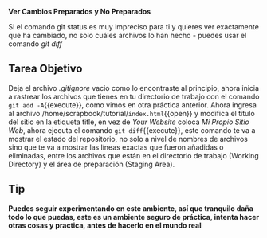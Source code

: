 **Ver Cambios Preparados y No Preparados**

Si el comando git status es muy impreciso para ti y quieres ver exactamente que ha cambiado, no solo cuáles archivos lo han hecho - puedes usar el comando *git diff*

## Tarea Objetivo

Deja el archivo *.gitignore* vacio como lo encontraste al principio, ahora inicia a rastrear los archivos que tienes en tu directorio de trabajo con el comando `git add -A`{{execute}}, como vimos en otra práctica anterior. Ahora ingresa al archivo /home/scrapbook/tutorial/`index.html`{{open}} y modifica el título del sitio en la etiqueta title, en vez de *Your Website* coloca *Mi Propio Sitio Web*, ahora ejecuta el comando `git diff`{{execute}}, este comando te va a mostrar el estado del repositorio, no solo a nivel de nombres de archivos sino que te va a mostrar las líneas exactas que fueron añadidas o eliminadas, entre los archivos que están en el directorio de trabajo (Working Directory) y el área de preparación (Staging Area).

## Tip

**Puedes seguir experimentando en este ambiente, así que tranquilo daña todo lo que puedas, este es un ambiente seguro de práctica, intenta hacer otras cosas y practica, antes de hacerlo en el mundo real**
